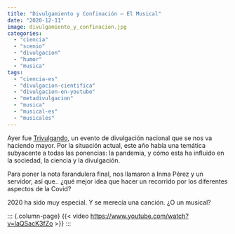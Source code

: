 ```yaml
---
title: "Divulgamiento y Confinación – El Musical"
date: "2020-12-11"
image: divulgamiento_y_confinacion.jpg
categories: 
  - "ciencia"
  - "scenio"
  - "divulgacion"
  - "humor"
  - "musica"
tags: 
  - "ciencia-es"
  - "divulgacion-cientifica"
  - "divulgacion-en-youtube"
  - "metadivulgacion"
  - "musica"
  - "musical-es"
  - "musicales"
---
```


Ayer fue [Trivulgando](http://www.trivulgando.es/), un evento de divulgación nacional que se nos va haciendo mayor. Por la situación actual, este año había una temática subyacente a todas las ponencias: la pandemia, y cómo esta ha influido en la sociedad, la ciencia y la divulgación.

Para poner la nota farandulera final, nos llamaron a Inma Pérez y un servidor, así que.. ¿qué mejor idea que hacer un recorrido por los diferentes aspectos de la Covid?

2020 ha sido muy especial. Y se merecía una canción. ¿O un musical?


::: {.column-page}
{{< video https://www.youtube.com/watch?v=laQSacK3fZo >}}
:::

